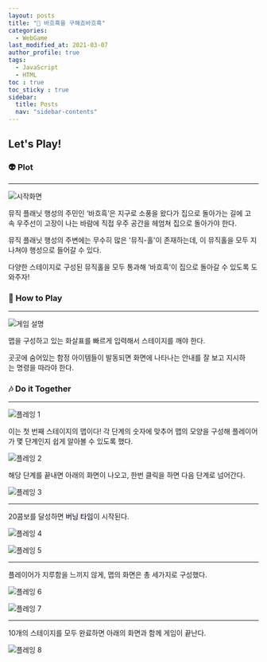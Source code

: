 ```yaml
---
layout: posts
title: "👾 바흐흑을 구해죠바흐흑"
categories:
  - WebGame
last_modified_at: 2021-03-07
author_profile: true
tags:
  - JavaScript
  - HTML
toc : true
toc_sticky : true
sidebar:
  title: Posts
  nav: "sidebar-contents"
---
```


## Let's Play!


### 👽 Plot
-----

![시작화면](/assets/image/bahehek/start.PNG)

뮤직 플래닛 행성의 주민인 ‘바흐흑’은 지구로 소풍을 왔다가 집으로 돌아가는 길에 고속 우주선이 고장이 나는 바람에 직접 우주 공간을 헤엄쳐 집으로 돌아가야 한다.

뮤직 플래닛 행성의 주변에는 무수히 많은 '뮤직-홀'이 존재하는데, 이 뮤직홀을 모두 지나쳐야 행성으로 들어갈 수 있다. 

다양한 스테이지로 구성된 뮤직홀을 모두 통과해 ‘바흐흑’이 집으로 돌아갈 수 있도록 도와주자!


### 💫 How to Play

-----

![게임 설명](/assets/image/bahehek/howto.PNG)

맵을 구성하고 있는 화살표를 빠르게 입력해서 스테이지를 깨야 한다.

곳곳에 숨어있는 함정 아이템들이 발동되면 화면에 나타나는 안내를 잘 보고 지시하는 명령을 따라야 한다. 



### 🎶 Do it Together

-----

![플레잉 1](/assets/image/bahehek/map1.PNG)

이는 첫 번째 스테이지의 맵이다! 각 단계의 숫자에 맞추어 맵의 모양을 구성해 플레이어가 몇 단계인지 쉽게 알아볼 수 있도록 했다.


![플레잉 2](/assets/image/bahehek/ing.PNG)

해당 단계를 끝내면 아래의 화면이 나오고, 한번 클릭을 하면 다음 단계로 넘어간다.

![플레잉 3](/assets/image/bahehek/clear.PNG)

-----

20콤보를 달성하면 <mark style='background-color: #f5f0ff'>버닝 타임</mark>이 시작된다.

![플레잉 4](/assets/image/bahehek/combo.PNG)

![플레잉 5](/assets/image/bahehek/combo2.PNG)

-------

플레이어가 지루함을 느끼지 않게, 맵의 화면은 총 세가지로 구성했다.

![플레잉 6](/assets/image/bahehek/map2.PNG)

![플레잉 7](/assets/image/bahehek/map3-2.PNG)

-----

10개의 스테이지를 모두 완료하면 아래의 화면과 함께 게임이 끝난다.

![플레잉 8](/assets/image/bahehek/end.PNG)
